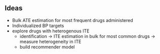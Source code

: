 ## Ideas

- Bulk ATE estimation for most frequent drugs administered
- Individualized BP targets
- explore drugs with heterogenous ITE 
  - identification -> ITE estimation in bulk for most common drugs -> measure heterogeneity in ITE
  - build recommender model